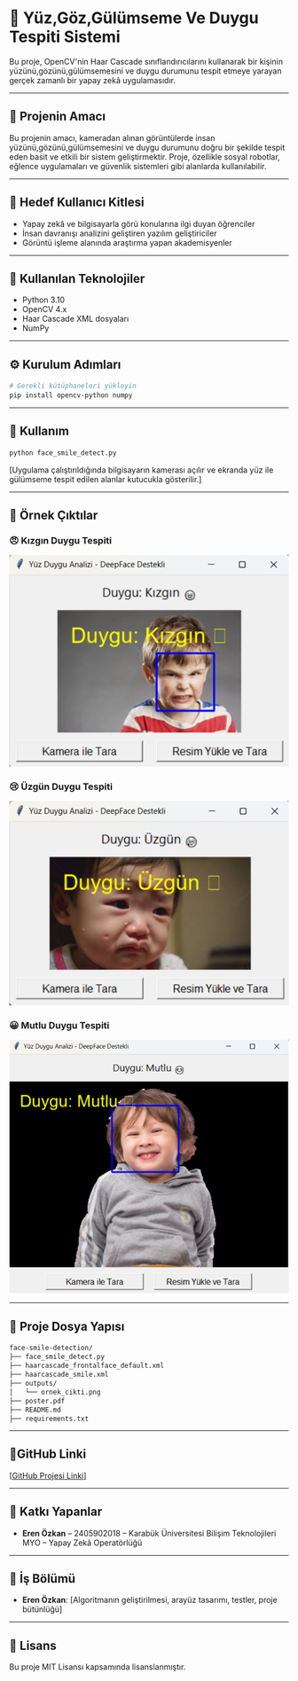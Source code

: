 # 🧠 Yüz,Göz,Gülümseme Ve Duygu Tespiti Sistemi

Bu proje, OpenCV'nin Haar Cascade sınıflandırıcılarını kullanarak bir kişinin yüzünü,gözünü,gülümsemesini ve duygu durumunu tespit etmeye yarayan gerçek zamanlı bir yapay zekâ uygulamasıdır.

---

## 🎯 Projenin Amacı

Bu projenin amacı, kameradan alınan görüntülerde insan yüzünü,gözünü,gülümsemesini ve duygu durumunu doğru bir şekilde tespit eden basit ve etkili bir sistem geliştirmektir. Proje, özellikle sosyal robotlar, eğlence uygulamaları ve güvenlik sistemleri gibi alanlarda kullanılabilir.

---

## 👥 Hedef Kullanıcı Kitlesi

- Yapay zekâ ve bilgisayarla görü konularına ilgi duyan öğrenciler
- İnsan davranışı analizini geliştiren yazılım geliştiriciler
- Görüntü işleme alanında araştırma yapan akademisyenler

---

## 🧰 Kullanılan Teknolojiler

- Python 3.10
- OpenCV 4.x
- Haar Cascade XML dosyaları
- NumPy

---

## ⚙️ Kurulum Adımları

```bash
# Gerekli kütüphaneleri yükleyin
pip install opencv-python numpy
```

---

## 🚀 Kullanım

```bash
python face_smile_detect.py
```

[Uygulama çalıştırıldığında bilgisayarın kamerası açılır ve ekranda yüz ile gülümseme tespit edilen alanlar kutucukla gösterilir.]

---

## 📸 Örnek Çıktılar

### 😠 Kızgın Duygu Tespiti
![Kızgın](outputs/ornek_cikti1.png)

### 😢 Üzgün Duygu Tespiti
![Üzgün](outputs/ornek_cikti2.png)

### 😀 Mutlu Duygu Tespiti
![Mutlu](outputs/ornek_cikti3.png)

---

## 📁 Proje Dosya Yapısı

```plaintext
face-smile-detection/
├── face_smile_detect.py
├── haarcascade_frontalface_default.xml
├── haarcascade_smile.xml
├── outputs/
│   └── ornek_cikti.png
├── poster.pdf
├── README.md
├── requirements.txt
```

---

## 🔗GitHub Linki

[[GitHub Projesi Linki](https://github.com/Ernozkn/Yuz-goz-gulumseme-ve-duygu-tespiti)]  


---

## 👥 Katkı Yapanlar

- **Eren Özkan** – 2405902018 – Karabük Üniversitesi Bilişim Teknolojileri MYO – Yapay Zekâ Operatörlüğü

---

## 🧩 İş Bölümü

- **Eren Özkan**: [Algoritmanın geliştirilmesi, arayüz tasarımı, testler, proje bütünlüğü]

---

## 📄 Lisans

Bu proje MIT Lisansı kapsamında lisanslanmıştır.
